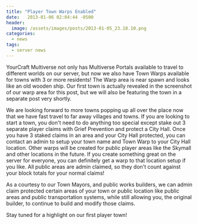 ```yaml
---
title: "Player Town Warps Enabled"
date:   2013-01-06 02:04:44 -0500
header:
  image: /assets/images/posts/2013-01-05_23.18.10.png
categories:
  - news
tags:
  - server news
---
```


YourCraft Multiverse not only has Multiverse Portals available to travel to different worlds on our server, but now we also have Town Warps available for towns with 3 or more residents! The Warp area is near spawn and looks like an old wooden ship. Our first town is actually revealed in the screenshot of our warp area for this post, but we will also be featuring the town in a separate post very shortly.

We are looking forward to more towns popping up all over the place now that we have fast travel to far away villages and towns. If you are looking to start a town, you don't need to do anything too special except stake out 3 separate player claims with Grief Prevention and protect a City Hall. Once you have 3 staked claims in an area and your City Hall protected, you can contact an admin to setup your town name and Town Warp to your City Hall location. Other warps will be created for public player areas like the Skymall and other locations in the future. If you create something great on the server for everyone, you can definitely get a warp to that location setup if you like. All public areas are admin claimed, so they don't count against your block totals for your normal claims!

As a courtesy to our Town Mayors, and public works builders, we can admin claim protected certain areas of your town or public location like public areas and public transportation systems, while still allowing you, the original builder, to continue to build and modify those claims.

Stay tuned for a highlight on our first player town!